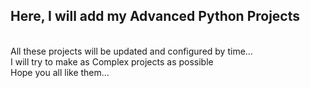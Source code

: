## Here, I will add my Advanced Python Projects
<br>
All these projects will be updated and configured by time...
<br>
I will try to make as Complex projects as possible
<br>
Hope you all like them...
